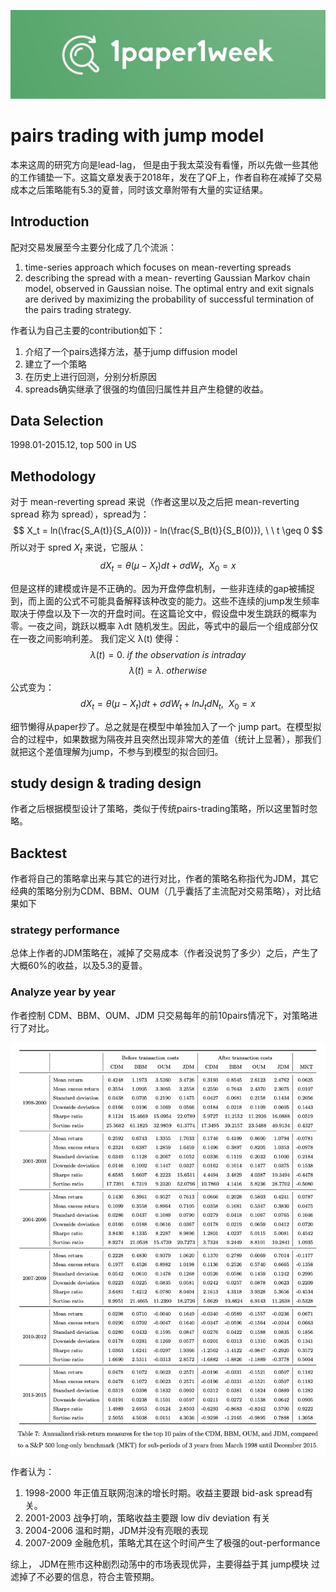 ![1paper1week](../../docs/1paper1week-git.jpg)

# pairs trading with jump model

本来这周的研究方向是lead-lag， 但是由于我太菜没有看懂，所以先做一些其他的工作铺垫一下。这篇文章发表于2018年，发在了QF上，作者自称在减掉了交易成本之后策略能有5.3的夏普，同时该文章附带有大量的实证结果。


## Introduction
配对交易发展至今主要分化成了几个流派：
1. time-series approach which focuses on mean-reverting spreads
2. describing the spread with a mean- reverting Gaussian Markov chain model, observed in Gaussian noise. The optimal entry and exit signals are derived by maximizing the probability of successful termination of the pairs trading strategy.

作者认为自己主要的contribution如下：
1. 介绍了一个pairs选择方法，基于jump diffusion model
2. 建立了一个策略
3. 在历史上进行回测，分别分析原因
4. spreads确实继承了很强的均值回归属性并且产生稳健的收益。


## Data Selection
1998.01-2015.12, top 500 in US

## Methodology
对于 mean-reverting spread 来说（作者这里以及之后把 mean-reverting spread 称为 spread），spread为：
$$
X_t = ln(\frac{S_A(t)}{S_A(0)}) - ln(\frac{S_B(t)}{S_B(0)}), \  \ t \geq 0
$$
所以对于 spred $X_t$ 来说，它服从：
$$
dX_t = \theta (\mu -X_t)dt + \sigma dW_t, \ \ X_0=x
$$

但是这样的建模或许是不正确的。因为开盘停盘机制，一些非连续的gap被捕捉到，而上面的公式不可能具备解释该种改变的能力。这些不连续的jump发生频率取决于停盘以及下一次的开盘时间。在这篇论文中，假设盘中发生跳跃的概率为零。一夜之间，跳跃以概率 λdt 随机发生。因此，等式中的最后一个组成部分仅在一夜之间影响利差。 我们定义 λ(t) 使得：
$$
\lambda(t) = 0. \ if \ the \ observation \ is \ intraday
$$
$$
\lambda(t) = \lambda. \ otherwise
$$
公式变为：
$$
dX_t = \theta (\mu -X_t)dt + \sigma dW_t + lnJ_tdN_t, \ \ X_0=x
$$

细节懒得从paper抄了。总之就是在模型中单独加入了一个 jump part。在模型拟合的过程中，如果数据为隔夜并且突然出现非常大的差值（统计上显著），那我们就把这个差值理解为jump，不参与到模型的拟合回归。

## study design & trading design
作者之后根据模型设计了策略，类似于传统pairs-trading策略，所以这里暂时忽略。

## Backtest
作者将自己的策略拿出来与其它的进行对比，作者的策略名称指代为JDM，其它经典的策略分别为CDM、BBM、OUM（几乎囊括了主流配对交易策略），对比结果如下

### strategy performance
总体上作者的JDM策略在，减掉了交易成本（作者没说剪了多少）之后，产生了大概60%的收益，以及5.3的夏普。

### Analyze year by year
作者控制 CDM、BBM、OUM、JDM 只交易每年的前10pairs情况下，对策略进行了对比。

![fig](fig1.png)

作者认为：
1. 1998-2000 年正值互联网泡沫的增长时期。收益主要跟 bid-ask spread有关。
2. 2001-2003 战争打响，策略收益主要跟 low div deviation 有关
3. 2004-2006 温和时期，JDM并没有亮眼的表现
4. 2007-2009 金融危机，策略尤其在这个时间产生了极强的out-performance

综上， JDM在熊市这种剧烈动荡中的市场表现优异，主要得益于其 jump模块 过滤掉了不必要的信息，符合主管预期。